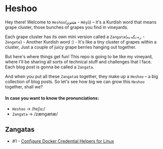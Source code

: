 # Heshoo

Hey there! Welcome to ``Heshoo``(``هێشوو`` - ``Hêşû``) – it's a Kurdish word that means grape cluster, those bunches of grapes you find in vineyards.

Each grape cluster has its own mini version called a ``Zangata``(``زەنگەتە`` - ``Zengete``) - Another Kurdish word :) - It's like a tiny cluster of grapes within a cluster, Just a couple of juicy grape berries hanging out together.

But here's where things get fun! This repo is going to be like my vineyard, where I'll be sharing all sorts of technical stuff and challenges that I face. Each blog post is gonna be called a ``Zangata``.

And when you put all these ``Zangata``s together, they make up a ``Heshoo`` – a big collection of blog posts. So let's see how big we can grow this ``Heshoo`` together, shall we?

#### In case you want to know the pronunciations:
- ``Heshoo`` -> /hɛʃu:/
- ``Zangata`` -> /zængætæ/

## Zangatas

- #1 - [Configure Docker Credential Helpers for Linux](https://github.com/hazharaziz/zayala/tree/main/devops/0001)